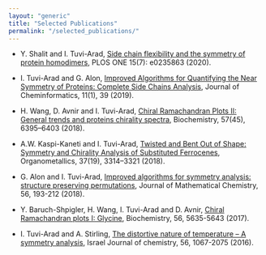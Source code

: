```yaml
---
layout: "generic"
title: "Selected Publications"
permalink: "/selected_publications/"
---
```


 * Y. Shalit and I. Tuvi-Arad, [Side chain flexibility and the symmetry of protein homodimers](https://doi.org/10.1371/journal.pone.0235863), PLOS ONE 15(7): e0235863 (2020). 

* I. Tuvi-Arad and G. Alon, [Improved Algorithms for Quantifying the Near Symmetry of Proteins: Complete Side Chains Analysis](https://jcheminf.biomedcentral.com/articles/10.1186/s13321-019-0360-9), Journal of Cheminformatics, 11(1), 39 (2019).

* H. Wang, D. Avnir and I. Tuvi-Arad, [Chiral Ramachandran Plots II: General trends and proteins chirality spectra](https://pubs.acs.org/doi/10.1021/acs.biochem.8b00974), Biochemistry, 57(45), 6395–6403 (2018).  

* A.W. Kaspi-Kaneti and I. Tuvi-Arad, [Twisted and Bent Out of Shape: Symmetry and Chirality Analysis of Substituted Ferrocenes](https://pubs.acs.org/doi/10.1021/acs.organomet.8b00514), Organometallics, 37(19), 3314–3321 (2018).

* G. Alon and I. Tuvi-Arad, [Improved algorithms for symmetry analysis: structure preserving permutations](http://em.rdcu.be/wf/click?upn=KP7O1RED-2BlD0F9LDqGVeSKkMfrVYCoFehx3jcSzn6yk-3D_HIvUPkY4ywdDRSArvOT42gIHpEt0iDelIJCYovW4aDRYt-2FYd-2Fk3TOEiXLxF0mypvh1zleBbCxH1b7lRS-2F6rZmJFYc0oTNFcofFN98J4xHlJhaUR0Ypd1QN6zHXjyH26OYcvRM8fA5-2FeNFKdSm-2FP1-2BpPFqBIL0Wanx3kANkfplbcu9IEyS-2BrL6NPKdMLNRoO3hciXSAZDbo9sHDmGYHhpdnZJ5tK65Oep2PvLZ-2FigB-2FFIIqa4Ppw-2FxCX0jiyas95mxmqXAu3Ai3pzwECy4iB8xA-3D-3D), 
   Journal of Mathematical Chemistry, 56, 193-212 (2018).

* Y. Baruch-Shpigler, H. Wang, I. Tuvi-Arad and D. Avnir, [Chiral Ramachandran plots I: Glycine](http://pubs.acs.org/doi/abs/10.1021/acs.biochem.7b00525), Biochemistry, 56, 5635-5643 (2017).

* I. Tuvi-Arad and A. Stirling, [The distortive nature of temperature – A symmetry analysis](http://onlinelibrary.wiley.com/doi/10.1002/ijch.201600045/abstract), Israel Journal of chemistry, 56, 1067-2075 (2016).
